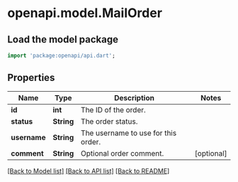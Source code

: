 # openapi.model.MailOrder

## Load the model package
```dart
import 'package:openapi/api.dart';
```

## Properties
Name | Type | Description | Notes
------------ | ------------- | ------------- | -------------
**id** | **int** | The ID of the order. | 
**status** | **String** | The order status. | 
**username** | **String** | The username to use for this order. | 
**comment** | **String** | Optional order comment. | [optional] 

[[Back to Model list]](../README.md#documentation-for-models) [[Back to API list]](../README.md#documentation-for-api-endpoints) [[Back to README]](../README.md)


